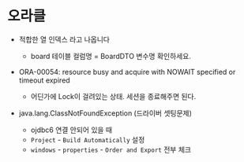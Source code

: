 # 오라클

- 적합한 열 인덱스 라고 나옵니다

  - board 테이블 컬럼명 = BoardDTO 변수명 확인하세요.

    

    

    

    

- ORA-00054: resource busy and acquire with NOWAIT specified or timeout expired

  - 어딘가에 Lock이 걸려있는 상태. 세션을 종료해주면 된다.



- java.lang.ClassNotFoundException (드라이버 셋팅문제)
  - ojdbc6 연결 안되어 있을 때
  - `Project` - `Build Automatically` 설정
  - `windows` - `properties` - `Order and Export` 전부 체크